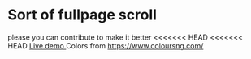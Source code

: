 # Sort of fullpage scroll
please you can contribute to make it better
<<<<<<< HEAD
<<<<<<< HEAD
<a href="https://adorable-boba-5059c3.netlify.app/"> Live demo </a>
Colors from <a href="https://www.coloursng.com/">https://www.coloursng.com/</a>
